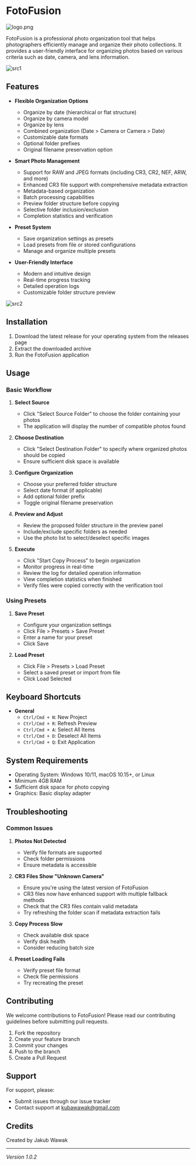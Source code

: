 # FotoFusion

![logo.png](/assets/logo.png)

FotoFusion is a professional photo organization tool that helps photographers efficiently manage and organize their photo collections. It provides a user-friendly interface for organizing photos based on various criteria such as date, camera, and lens information.

![src1](/readme_resources/src1.png)

## Features

- **Flexible Organization Options**
  - Organize by date (hierarchical or flat structure)
  - Organize by camera model
  - Organize by lens
  - Combined organization (Date > Camera or Camera > Date)
  - Customizable date formats
  - Optional folder prefixes
  - Original filename preservation option

- **Smart Photo Management**
  - Support for RAW and JPEG formats (including CR3, CR2, NEF, ARW, and more)
  - Enhanced CR3 file support with comprehensive metadata extraction
  - Metadata-based organization
  - Batch processing capabilities
  - Preview folder structure before copying
  - Selective folder inclusion/exclusion
  - Completion statistics and verification

- **Preset System**
  - Save organization settings as presets
  - Load presets from file or stored configurations
  - Manage and organize multiple presets

- **User-Friendly Interface**
  - Modern and intuitive design
  - Real-time progress tracking
  - Detailed operation logs
  - Customizable folder structure preview

![src2](/readme_resources/src2.png)

## Installation

1. Download the latest release for your operating system from the releases page
2. Extract the downloaded archive
3. Run the FotoFusion application

## Usage

### Basic Workflow

1. **Select Source**
   - Click "Select Source Folder" to choose the folder containing your photos
   - The application will display the number of compatible photos found

2. **Choose Destination**
   - Click "Select Destination Folder" to specify where organized photos should be copied
   - Ensure sufficient disk space is available

3. **Configure Organization**
   - Choose your preferred folder structure
   - Select date format (if applicable)
   - Add optional folder prefix
   - Toggle original filename preservation

4. **Preview and Adjust**
   - Review the proposed folder structure in the preview panel
   - Include/exclude specific folders as needed
   - Use the photo list to select/deselect specific images

5. **Execute**
   - Click "Start Copy Process" to begin organization
   - Monitor progress in real-time
   - Review the log for detailed operation information
   - View completion statistics when finished
   - Verify files were copied correctly with the verification tool

### Using Presets

1. **Save Preset**
   - Configure your organization settings
   - Click File > Presets > Save Preset
   - Enter a name for your preset
   - Click Save

2. **Load Preset**
   - Click File > Presets > Load Preset
   - Select a saved preset or import from file
   - Click Load Selected

## Keyboard Shortcuts

- **General**
  - `Ctrl/Cmd + N`: New Project
  - `Ctrl/Cmd + R`: Refresh Preview
  - `Ctrl/Cmd + A`: Select All Items
  - `Ctrl/Cmd + D`: Deselect All Items
  - `Ctrl/Cmd + Q`: Exit Application

## System Requirements

- Operating System: Windows 10/11, macOS 10.15+, or Linux
- Minimum 4GB RAM
- Sufficient disk space for photo copying
- Graphics: Basic display adapter

## Troubleshooting

### Common Issues

1. **Photos Not Detected**
   - Verify file formats are supported
   - Check folder permissions
   - Ensure metadata is accessible

2. **CR3 Files Show "Unknown Camera"**
   - Ensure you're using the latest version of FotoFusion
   - CR3 files now have enhanced support with multiple fallback methods
   - Check that the CR3 files contain valid metadata
   - Try refreshing the folder scan if metadata extraction fails

3. **Copy Process Slow**
   - Check available disk space
   - Verify disk health
   - Consider reducing batch size

4. **Preset Loading Fails**
   - Verify preset file format
   - Check file permissions
   - Try recreating the preset

## Contributing

We welcome contributions to FotoFusion! Please read our contributing guidelines before submitting pull requests.

1. Fork the repository
2. Create your feature branch
3. Commit your changes
4. Push to the branch
5. Create a Pull Request

## Support

For support, please:
- Submit issues through our issue tracker
- Contact support at [kubawawak@gmail.com](mailto:kubawawak@gmail.com)

## Credits

Created by Jakub Wawak

---

*Version 1.0.2* 